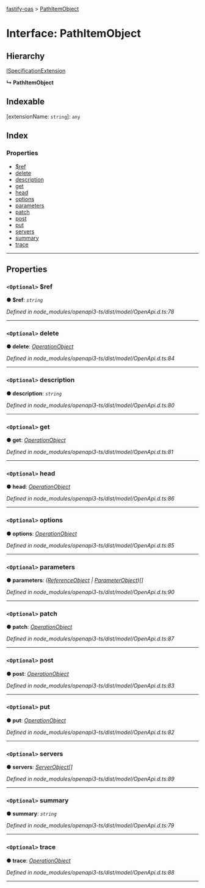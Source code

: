 [fastify-oas](../README.md) > [PathItemObject](../interfaces/pathitemobject.md)

# Interface: PathItemObject

## Hierarchy

 [ISpecificationExtension](ispecificationextension.md)

**↳ PathItemObject**

## Indexable

\[extensionName: `string`\]:&nbsp;`any`
## Index

### Properties

* [$ref](pathitemobject.md#_ref)
* [delete](pathitemobject.md#delete)
* [description](pathitemobject.md#description)
* [get](pathitemobject.md#get)
* [head](pathitemobject.md#head)
* [options](pathitemobject.md#options)
* [parameters](pathitemobject.md#parameters)
* [patch](pathitemobject.md#patch)
* [post](pathitemobject.md#post)
* [put](pathitemobject.md#put)
* [servers](pathitemobject.md#servers)
* [summary](pathitemobject.md#summary)
* [trace](pathitemobject.md#trace)

---

## Properties

<a id="_ref"></a>

### `<Optional>` $ref

**● $ref**: *`string`*

*Defined in node_modules/openapi3-ts/dist/model/OpenApi.d.ts:78*

___
<a id="delete"></a>

### `<Optional>` delete

**● delete**: *[OperationObject](operationobject.md)*

*Defined in node_modules/openapi3-ts/dist/model/OpenApi.d.ts:84*

___
<a id="description"></a>

### `<Optional>` description

**● description**: *`string`*

*Defined in node_modules/openapi3-ts/dist/model/OpenApi.d.ts:80*

___
<a id="get"></a>

### `<Optional>` get

**● get**: *[OperationObject](operationobject.md)*

*Defined in node_modules/openapi3-ts/dist/model/OpenApi.d.ts:81*

___
<a id="head"></a>

### `<Optional>` head

**● head**: *[OperationObject](operationobject.md)*

*Defined in node_modules/openapi3-ts/dist/model/OpenApi.d.ts:86*

___
<a id="options"></a>

### `<Optional>` options

**● options**: *[OperationObject](operationobject.md)*

*Defined in node_modules/openapi3-ts/dist/model/OpenApi.d.ts:85*

___
<a id="parameters"></a>

### `<Optional>` parameters

**● parameters**: *([ReferenceObject](referenceobject.md) \| [ParameterObject](parameterobject.md))[]*

*Defined in node_modules/openapi3-ts/dist/model/OpenApi.d.ts:90*

___
<a id="patch"></a>

### `<Optional>` patch

**● patch**: *[OperationObject](operationobject.md)*

*Defined in node_modules/openapi3-ts/dist/model/OpenApi.d.ts:87*

___
<a id="post"></a>

### `<Optional>` post

**● post**: *[OperationObject](operationobject.md)*

*Defined in node_modules/openapi3-ts/dist/model/OpenApi.d.ts:83*

___
<a id="put"></a>

### `<Optional>` put

**● put**: *[OperationObject](operationobject.md)*

*Defined in node_modules/openapi3-ts/dist/model/OpenApi.d.ts:82*

___
<a id="servers"></a>

### `<Optional>` servers

**● servers**: *[ServerObject](serverobject.md)[]*

*Defined in node_modules/openapi3-ts/dist/model/OpenApi.d.ts:89*

___
<a id="summary"></a>

### `<Optional>` summary

**● summary**: *`string`*

*Defined in node_modules/openapi3-ts/dist/model/OpenApi.d.ts:79*

___
<a id="trace"></a>

### `<Optional>` trace

**● trace**: *[OperationObject](operationobject.md)*

*Defined in node_modules/openapi3-ts/dist/model/OpenApi.d.ts:88*

___

